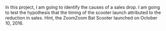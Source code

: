 In this project, I am going to identify the causes of a sales drop. I am going to test the hypothesis that the timing of the scooter launch attributed to the reduction in sales. Hint, the ZoomZoom Bat Scooter launched on October 10, 2016.
